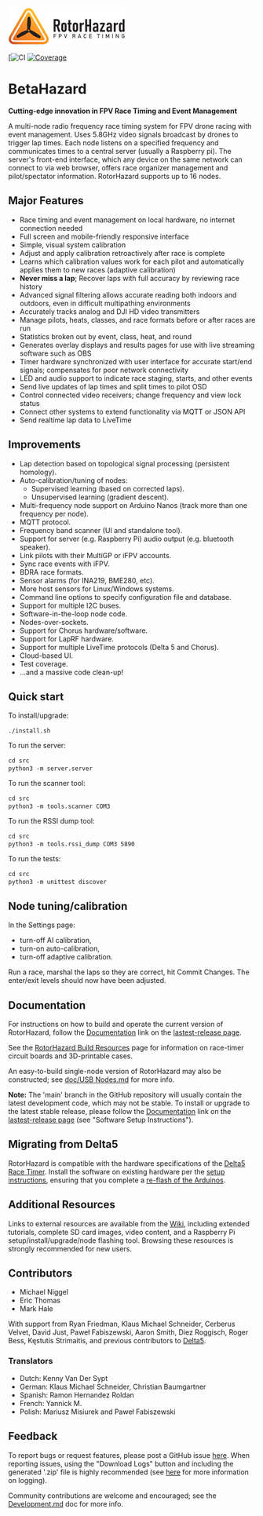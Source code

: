 ![RotorHazard Logo](/src/server/static/image/RotorHazard%20Logo.svg)

[![CI](https://github.com/pulquero/RotorHazard/actions/workflows/ci.yml/badge.svg)
[![Coverage](https://codecov.io/github/pulquero/RotorHazard/coverage.svg?branch=BetaHazard)](https://codecov.io/gh/pulquero/RotorHazard/)

# BetaHazard
**Cutting-edge innovation in FPV Race Timing and Event Management**

A multi-node radio frequency race timing system for FPV drone racing with event management. Uses 5.8GHz video signals broadcast by drones to trigger lap times. Each node listens on a specified frequency and communicates times to a central server (usually a Raspberry pi). The server's front-end interface, which any device on the same network can connect to via web browser, offers race organizer management and pilot/spectator information. RotorHazard supports up to 16 nodes.

## Major Features
* Race timing and event management on local hardware, no internet connection needed
* Full screen and mobile-friendly responsive interface
* Simple, visual system calibration
* Adjust and apply calibration retroactively after race is complete
* Learns which calibration values work for each pilot and automatically applies them to new races (adaptive calibration)
* **Never miss a lap**; Recover laps with full accuracy by reviewing race history
* Advanced signal filtering allows accurate reading both indoors and outdoors, even in difficult multipathing environments
* Accurately tracks analog and DJI HD video transmitters
* Manage pilots, heats, classes, and race formats before or after races are run
* Statistics broken out by event, class, heat, and round
* Generates overlay displays and results pages for use with live streaming software such as OBS
* Timer hardware synchronized with user interface for accurate start/end signals; compensates for poor network connectivity
* LED and audio support to indicate race staging, starts, and other events
* Send live updates of lap times and split times to pilot OSD
* Control connected video receivers; change frequency and view lock status
* Connect other systems to extend functionality via MQTT or JSON API
* Send realtime lap data to LiveTime

## Improvements

* Lap detection based on topological signal processing (persistent homology).
* Auto-calibration/tuning of nodes:
    * Supervised learning (based on corrected laps).
    * Unsupervised learning (gradient descent).
* Multi-frequency node support on Arduino Nanos (track more than one frequency per node).
* MQTT protocol.
* Frequency band scanner (UI and standalone tool).
* Support for server (e.g. Raspberry Pi) audio output (e.g. bluetooth speaker).
* Link pilots with their MultiGP or iFPV accounts.
* Sync race events with iFPV.
* BDRA race formats.
* Sensor alarms (for INA219, BME280, etc).
* More host sensors for Linux/Windows systems.
* Command line options to specify configuration file and database.
* Support for multiple I2C buses.
* Software-in-the-loop node code.
* Nodes-over-sockets.
* Support for Chorus hardware/software.
* Support for LapRF hardware.
* Support for multiple LiveTime protocols (Delta 5 and Chorus).
* Cloud-based UI.
* Test coverage.
* ...and a massive code clean-up!



## Quick start

To install/upgrade:
```
./install.sh
```

To run the server:
```
cd src
python3 -m server.server
```

To run the scanner tool:
```
cd src
python3 -m tools.scanner COM3
```

To run the RSSI dump tool:
```
cd src
python3 -m tools.rssi_dump COM3 5890
```

To run the tests:
```
cd src
python3 -m unittest discover
```

## Node tuning/calibration

In the Settings page:
 - turn-off AI calibration,
 - turn-on auto-calibration,
 - turn-off adaptive calibration.

Run a race, marshal the laps so they are correct,
hit Commit Changes.
The enter/exit levels should now have been adjusted.


## Documentation
For instructions on how to build and operate the current version of RotorHazard, follow the [Documentation](https://github.com/pulquero/BetaHazard/releases/latest#documentation) link on the [lastest-release page](https://github.com/pulquero/BetaHazard/releases/latest).

See the [RotorHazard Build Resources](resources/README.md) page for information on race-timer circuit boards and 3D-printable cases.

An easy-to-build single-node version of RotorHazard may also be constructed; see [doc/USB Nodes.md](doc/USB%20Nodes.md) for more info.

**Note:** The 'main' branch in the GitHub repository will usually contain the latest development code, which may not be stable. To install or upgrade to the latest stable release, please follow the [Documentation](https://github.com/pulquero/BetaHazard/releases/latest#documentation) link on the [lastest-release page](https://github.com/pulquero/BetaHazard/releases/latest) (see "Software Setup Instructions").

## Migrating from Delta5
RotorHazard is compatible with the hardware specifications of the [Delta5 Race Timer](https://github.com/scottgchin/delta5_race_timer). Install the software on  existing hardware per the [setup instructions](doc/Software%20Setup.md), ensuring that you complete a [re-flash of the Arduinos](doc/Software%20Setup.md#rotorhazard-node-code).

## Additional Resources
Links to external resources are available from the [Wiki](https://github.com/pulquero/BetaHazard/wiki), including extended tutorials, complete SD card images, video content, and a Raspberry Pi setup/install/upgrade/node flashing tool. Browsing these resources is strongly recommended for new users.

## Contributors
* Michael Niggel
* Eric Thomas
* Mark Hale

With support from Ryan Friedman, Klaus Michael Schneider, Cerberus Velvet, David Just, Paweł Fabiszewski, Aaron Smith, Diez Roggisch, Roger Bess, Kęstutis Strimaitis, and previous contributors to [Delta5](https://github.com/scottgchin/delta5_race_timer).

### Translators
* Dutch: Kenny Van Der Sypt
* German: Klaus Michael Schneider, Christian Baumgartner
* Spanish: Ramon Hernandez Roldan
* French: Yannick M.
* Polish: Mariusz Misiurek and Paweł Fabiszewski

## Feedback
To report bugs or request features, please post a GitHub issue [here](https://github.com/pulquero/BetaHazard/issues). When reporting issues, using the "Download Logs" button and including the generated '.zip' file is highly recommended (see [here](doc/Software%20Setup.md#logging) for more information on logging).

Community contributions are welcome and encouraged; see the [Development.md](doc/Development.md) doc for more info.
